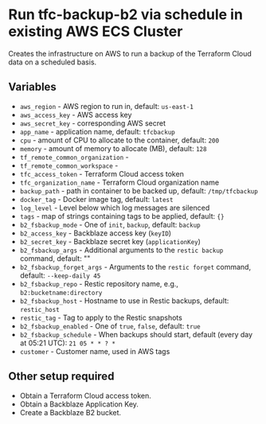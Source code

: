 # Run tfc-backup-b2 via schedule in existing AWS ECS Cluster

Creates the infrastructure on AWS to run a backup of the Terraform Cloud
data on a scheduled basis.

## Variables

* `aws_region` - AWS region to run in, default: `us-east-1`
* `aws_access_key` - AWS access key
* `aws_secret_key` - corresponding AWS secret
* `app_name` - application name, default: `tfcbackup`
* `cpu` - amount of CPU to allocate to the container, default: `200`
* `memory` - amount of memory to allocate (MB), default: `128`
* `tf_remote_common_organization` - 
* `tf_remote_common_workspace` - 
* `tfc_access_token` - Terraform Cloud access token
* `tfc_organization_name` - Terraform Cloud organization name
* `backup_path` - path in container to be backed up, default: `/tmp/tfcbackup`
* `docker_tag` - Docker image tag, default: `latest`
* `log_level` - Level below which log messages are silenced
* `tags` - map of strings containing tags to be applied, default: `{}`
* `b2_fsbackup_mode` - One of `init`, `backup`, default: `backup`
* `b2_access_key` - Backblaze access key (`keyID`)
* `b2_secret_key` - Backblaze secret key (`applicationKey`)
* `b2_fsbackup_args` - Additional arguments to the `restic backup` command, default: ""
* `b2_fsbackup_forget_args` - Arguments to the `restic forget` command, default: `--keep-daily 45`
* `b2_fsbackup_repo` - Restic repository name, e.g., `b2:bucketname:directory`
* `b2_fsbackup_host` - Hostname to use in Restic backups, default: `restic_host`
* `restic_tag` - Tag to apply to the Restic snapshots
* `b2_fsbackup_enabled` - One of `true`, `false`, default: `true`
* `b2_fsbackup_schedule` - When backups should start, default (every day at 05:21 UTC): `21 05 * * ? *`
* `customer` - Customer name, used in AWS tags

## Other setup required

* Obtain a Terraform Cloud access token.
* Obtain a Backblaze Application Key.
* Create a Backblaze B2 bucket.
